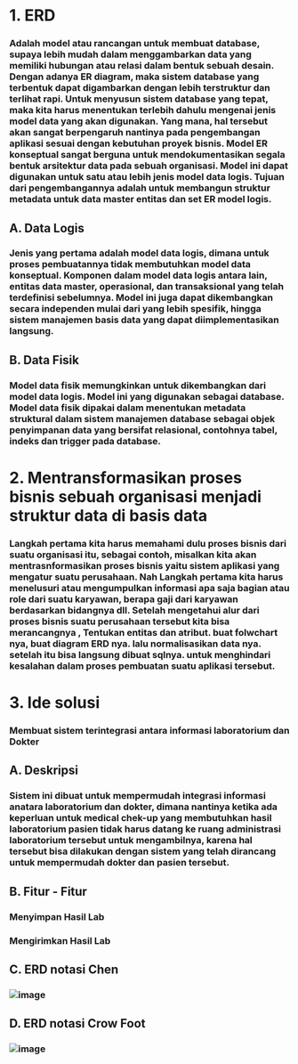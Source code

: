 # 1. ERD 
### Adalah model atau rancangan untuk membuat database, supaya lebih mudah dalam menggambarkan data yang memiliki hubungan atau relasi dalam bentuk sebuah desain. Dengan adanya ER diagram, maka sistem database yang terbentuk dapat digambarkan dengan lebih terstruktur dan terlihat rapi. Untuk menyusun sistem database yang tepat, maka kita harus menentukan terlebih dahulu mengenai jenis model data yang akan digunakan. Yang mana, hal tersebut akan sangat berpengaruh nantinya pada pengembangan aplikasi sesuai dengan kebutuhan proyek bisnis. Model ER konseptual sangat berguna untuk mendokumentasikan segala bentuk arsitektur data pada sebuah organisasi. Model ini dapat digunakan untuk satu atau lebih jenis model data logis. Tujuan dari pengembangannya adalah untuk membangun struktur metadata untuk data master entitas dan set ER model logis.

## A. Data Logis
### Jenis yang pertama adalah model data logis, dimana untuk proses pembuatannya tidak membutuhkan model data konseptual. Komponen dalam model data logis antara lain, entitas data master, operasional, dan transaksional yang telah terdefinisi sebelumnya. Model ini juga dapat dikembangkan secara independen mulai dari yang lebih spesifik, hingga sistem manajemen basis data yang dapat diimplementasikan langsung.

## B. Data Fisik
### Model data fisik memungkinkan untuk dikembangkan dari model data logis. Model ini yang digunakan sebagai database. Model data fisik dipakai dalam menentukan metadata struktural dalam sistem manajemen database sebagai objek penyimpanan data yang bersifat relasional, contohnya tabel, indeks dan trigger pada database.
# 2. Mentransformasikan proses bisnis sebuah organisasi menjadi struktur data di basis data
### Langkah pertama kita harus memahami dulu proses bisnis dari suatu organisasi itu, sebagai contoh, misalkan kita akan mentrasnformasikan proses bisnis yaitu sistem aplikasi yang mengatur suatu perusahaan. Nah Langkah pertama kita harus menelusuri atau mengumpulkan informasi apa saja bagian atau role dari suatu karyawan, berapa gaji dari karyawan berdasarkan bidangnya dll. Setelah mengetahui alur dari proses bisnis suatu perusahaan tersebut kita bisa merancangnya , Tentukan entitas dan atribut. buat folwchart nya, buat diagram ERD nya. lalu normalisasikan data nya. setelah itu bisa langsung dibuat sqlnya. untuk menghindari kesalahan dalam proses pembuatan suatu aplikasi tersebut.
# 3. Ide solusi 
### Membuat sistem terintegrasi antara informasi laboratorium dan Dokter
## A. Deskripsi
### Sistem ini dibuat untuk mempermudah integrasi informasi anatara laboratorium dan dokter, dimana nantinya ketika ada keperluan untuk medical chek-up yang membutuhkan hasil laboratorium pasien tidak harus datang ke ruang administrasi laboratorium tersebut untuk mengambilnya, karena hal tersebut bisa dilakukan dengan sistem yang telah dirancang untuk mempermudah dokter dan pasien tersebut.
## B. Fitur - Fitur
### Menyimpan Hasil Lab
### Mengirimkan Hasil Lab
## C. ERD notasi Chen 
### ![image](https://user-images.githubusercontent.com/100698149/164351880-c852f8db-73b0-4055-9ed5-d3fe306076bb.png)
## D. ERD notasi Crow Foot
### ![image](https://user-images.githubusercontent.com/100698149/164354504-d2b1dbb9-9952-46bc-8df4-7763ed01af09.png)
